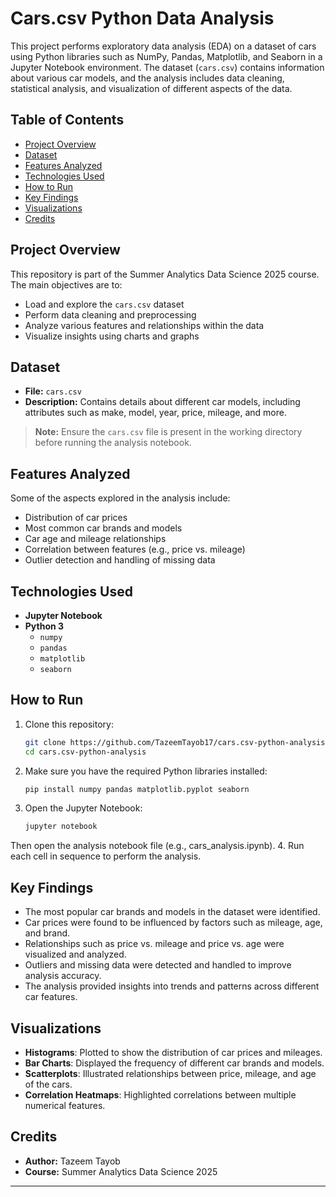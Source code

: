 # Cars.csv Python Data Analysis

This project performs exploratory data analysis (EDA) on a dataset of cars using Python libraries such as NumPy, Pandas, Matplotlib, and Seaborn in a Jupyter Notebook environment. The dataset (`cars.csv`) contains information about various car models, and the analysis includes data cleaning, statistical analysis, and visualization of different aspects of the data.

## Table of Contents

- [Project Overview](#project-overview)
- [Dataset](#dataset)
- [Features Analyzed](#features-analyzed)
- [Technologies Used](#technologies-used)
- [How to Run](#how-to-run)
- [Key Findings](#key-findings)
- [Visualizations](#visualizations)
- [Credits](#credits)

## Project Overview

This repository is part of the Summer Analytics Data Science 2025 course. The main objectives are to:
- Load and explore the `cars.csv` dataset
- Perform data cleaning and preprocessing
- Analyze various features and relationships within the data
- Visualize insights using charts and graphs

## Dataset

- **File:** `cars.csv`
- **Description:** Contains details about different car models, including attributes such as make, model, year, price, mileage, and more.

> **Note:** Ensure the `cars.csv` file is present in the working directory before running the analysis notebook.

## Features Analyzed

Some of the aspects explored in the analysis include:
- Distribution of car prices
- Most common car brands and models
- Car age and mileage relationships
- Correlation between features (e.g., price vs. mileage)
- Outlier detection and handling of missing data

## Technologies Used

- **Jupyter Notebook**
- **Python 3**
  - `numpy`
  - `pandas`
  - `matplotlib`
  - `seaborn`

## How to Run

1. Clone this repository:
   ```bash
   git clone https://github.com/TazeemTayob17/cars.csv-python-analysis.git
   cd cars.csv-python-analysis
2. Make sure you have the required Python libraries installed:
   ```bash
   pip install numpy pandas matplotlib.pyplot seaborn
3. Open the Jupyter Notebook:
   ```bash
   jupyter notebook
  Then open the analysis notebook file (e.g., cars_analysis.ipynb).
4. Run each cell in sequence to perform the analysis.

## Key Findings

- The most popular car brands and models in the dataset were identified.
- Car prices were found to be influenced by factors such as mileage, age, and brand.
- Relationships such as price vs. mileage and price vs. age were visualized and analyzed.
- Outliers and missing data were detected and handled to improve analysis accuracy.
- The analysis provided insights into trends and patterns across different car features.

## Visualizations

- **Histograms**: Plotted to show the distribution of car prices and mileages.
- **Bar Charts**: Displayed the frequency of different car brands and models.
- **Scatterplots**: Illustrated relationships between price, mileage, and age of the cars.
- **Correlation Heatmaps**: Highlighted correlations between multiple numerical features.

## Credits

- **Author:** Tazeem Tayob  
- **Course:** Summer Analytics Data Science 2025

---
